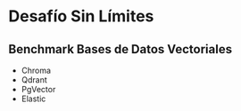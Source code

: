# Desafío Sin Límites
## Benchmark Bases de Datos Vectoriales
* Chroma
* Qdrant
* PgVector
* Elastic
